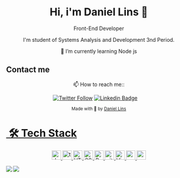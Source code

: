 <h1 align="center" > Hi, i'm Daniel Lins  👋 </h1> 

 <div align="center">
<p>Front-End Developer</p>
<p>I'm student of Systems Analysis and Development 3nd Period. </p>
<p> 
🌱  I’m currently learning Node js
   </div>
   
## Contact me

 <div align="center">
 📫 How to reach me::<a href="https://www.linkedin.com/in/daniel-lins-6a554a1a0/"  target="_blank" >

 [![Twitter Follow](https://img.shields.io/twitter/follow/dev_lins?color=%231DA1F2&logo=Twitter&logoColor=1DA1F2&style=flat-square)](https://twitter.com/https://twitter.com/dev_lins)
 [![Linkedin Badge](https://img.shields.io/badge/-DanielLins-blue?style=flat-square&logo=Linkedin&logoColor=white&link=https://www.linkedin.com/in/daniel-lins-/)](https://www.linkedin.com/in/daniel-lins-/)&nbsp;&nbsp;&nbsp;&nbsp;&nbsp;
     </div>


  <div align="center">
  <sub> Made with 💖 by
    <a href="https://github.com/daniel-lins">Daniel Lins
  </sub>
</div>





#  🛠  Tech Stack
<p align="center">
<img src="https://img.shields.io/badge/JavaScript-282C34?logo=javascript&logoColor=F7DF1E" alt="JavaScript logo" title="JavaScript" height="25" />
  <img src="https://img.shields.io/badge/TypesScript-282C34?logo=typescript&logoColor=F7DF1E" alt="typescript logo" title="JavaScript" height="25" />
<img src="https://img.shields.io/badge/HTML5-282C34?logo=html5&logoColor=E34F26" alt="HTML5 logo" title="HTML5" height="25" />
<img src="https://img.shields.io/badge/CSS3-282C34?logo=css3&logoColor=1572B6" alt="CSS3 logo" title="CSS3" height="25" />
<img src="https://img.shields.io/badge/React-282C34?logo=react&logoColor=61DAFB" alt="React logo" title="React.js / React Native" height="25" />
<img src="https://img.shields.io/badge/git-282C34?logo=git&logoColor=F05032" alt="git logo" title="git" height="25" />
<img src="https://img.shields.io/badge/VS%20Code-282C34?logo=visual-studio-code&logoColor=007ACC" alt="Visual Studio Code logo" title="Visual Studio Code" height="25" />
 <img src="https://img.shields.io/badge/bootstrap%20-%23563D7C.svg?&style=for-the-badge&logo=bootstrap&logoColor=white" height="25"/>
 <img src="https://img.shields.io/badge/-GitHub-181717?style=flat-square&logo=github" height="25"/>
</p>



  <img  align="left" src = "https://github-readme-stats.vercel.app/api?username=Daniel-lins&show_icons=true&theme=tokyonight&line_height=27">
</p>
  <img align="center"  src="https://github-readme-stats.vercel.app/api/top-langs/?username=Daniel-lins&hide=css,java,html&theme=tokyonight"> 
 <p align="center">
  


<!--
Here are some ideas to get you started:

- 🔭 I’m currently working on ...
- 🌱 I’m currently learning ...
- 👯 I’m looking to collaborate on ...
- 🤔 I’m looking for help with ...
- 💬 Ask me about ...
- 📫 How to reach me: ...
- 😄 Pronouns: ...
- ⚡ Fun fact: ...
-->
